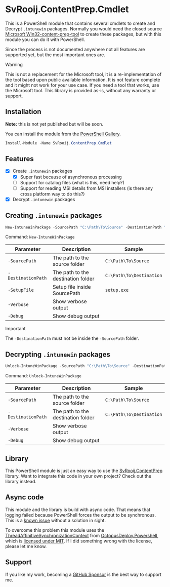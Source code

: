 # SvRooij.ContentPrep.Cmdlet

This is a PowerShell module that contains several cmdlets to create and Decrypt `.intunewin` packages.
Normally you would need the closed source [Microsoft Win32-content-prep-tool](https://github.com/microsoft/Microsoft-Win32-Content-Prep-Tool) to create these packages, but with this module you can do it with PowerShell.

Since the process is not documented anywhere not all features are supported yet, but the most important ones are.

> [!WARNING]
> This is not a replacement for the Microsoft tool, it is a re-implementation of the tool based upon public available information. It is not feature complete and it might not work for your use case. If you need a tool that works, use the Microsoft tool. This library is provided as-is, without any warranty or support.

## Installation

**Note:** this is not yet published but will be soon.

You can install the module from the [PowerShell Gallery](https://www.powershellgallery.com/packages/SvRooij.ContentPrep.Cmdlet/).

```powershell
Install-Module -Name SvRooij.ContentPrep.Cmdlet
```

## Features

- [x] Create `.intunewin` packages
  - [x] Super fast because of asynchronous processing
  - [ ] Support for catalog files (what is this, need help?)
  - [ ] Support for reading MSI details from MSI installers (is there any cross platform way to do this?)
- [x] Decrypt `.intunewin` packages

## Creating `.intunewin` packages

```powershell
New-IntuneWinPackage -SourcePath "C:\Path\To\Source" -DestinationPath "C:\Path\To\Destination" -SetupFile "setup.exe"
```

Command: `New-IntuneWinPackage`

| Parameter | Description | Sample |
| --- | --- | --- |
| `-SourcePath` | The path to the source folder | `C:\Path\To\Source` |
| `-DestinationPath` | The path to the destination folder | `C:\Path\To\Destination` |
| `-SetupFile` | Setup file inside SourcePath | `setup.exe` |
| `-Verbose` | Show verbose output | |
| `-Debug` | Show debug output | |

> [!IMPORTANT]
> The `-DestinationPath` must not be inside the `-SourcePath` folder.

## Decrypting `.intunewin` packages

```powershell
Unlock-IntuneWinPackage -SourcePath "C:\Path\To\Source" -DestinationPath "C:\Path\To\Destination"
```

Command: `Unlock-IntuneWinPackage`

| Parameter | Description | Sample |
| --- | --- | --- |
| `-SourcePath` | The path to the source folder | `C:\Path\To\Source` |
| `-DestinationPath` | The path to the destination folder | `C:\Path\To\Destination` |
| `-Verbose` | Show verbose output | |
| `-Debug` | Show debug output | |

## Library

This PowerShell module is just an easy way to use the [SvRooij.ContentPrep](https://github.com/svrooij/ContentPrep) library. Want to integrate this code in your own project? Check out the library instead.

## Async code

This module and the library is build with async code. That means that logging failed because PowerShell forces the output to be synchronous. This is a [known issue](https://github.com/PowerShell/PowerShell/issues/10452) without a solution in sight.

To overcome this problem this module uses the [ThreadAffinitiveSynchronizationContext](https://github.com/NTTLimitedRD/OctopusDeploy.Powershell/blob/7653993ffbf3ddfc7381e1196dbaa6fdf43cd982/OctopusDeploy.Powershell/ThreadAffinitiveSynchronizationContext.cs) from [OctopusDeploy.Powershell](https://github.com/NTTLimitedRD/OctopusDeploy.Powershell), which is [licensed under MIT](https://github.com/NTTLimitedRD/OctopusDeploy.Powershell/blob/master/LICENSE). If I did something wrong with the license, please let me know.

## Support

If you like my work, becoming a [GitHub Sponsor](https://github.com/sponsors/svrooij) is the best way to support me.
